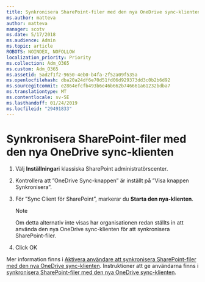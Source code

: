 ```yaml
---
title: Synkronisera SharePoint-filer med den nya OneDrive sync-klienten
ms.author: matteva
author: matteva
manager: scotv
ms.date: 5/17/2018
ms.audience: Admin
ms.topic: article
ROBOTS: NOINDEX, NOFOLLOW
localization_priority: Priority
ms.collection: Adm_O365
ms.custom: Adm_O365
ms.assetid: 5ad2f1f2-9650-4eb0-b4fa-2f52a09f535a
ms.openlocfilehash: dba20a24df6e70d51fd06d929373dd3c0b2b6d92
ms.sourcegitcommit: e2864efcfb493b6e46b662b746661a61232bdba7
ms.translationtype: MT
ms.contentlocale: sv-SE
ms.lasthandoff: 01/24/2019
ms.locfileid: "29491833"
---
```

# <a name="sync-sharepoint-files-with-the-new-onedrive-sync-client"></a>Synkronisera SharePoint-filer med den nya OneDrive sync-klienten

1. Välj **Inställningar**i klassiska SharePoint administratörscenter.
    
2. Kontrollera att ”OneDrive Sync-knappen” är inställt på ”Visa knappen Synkronisera”.
    
3. För ”Sync Client för SharePoint”, markerar du **Starta den nya-klienten**.
    
    > [!NOTE]
    > Om detta alternativ inte visas har organisationen redan ställts in att använda den nya OneDrive sync-klienten för att synkronisera SharePoint-filer. 
  
4. Click OK
    
Mer information finns i [Aktivera användare att synkronisera SharePoint-filer med den nya OneDrive sync-klienten](https://go.microsoft.com/fwlink/?linkid=866433). Instruktioner att ge användarna finns i [synkronisera SharePoint-filer med den nya OneDrive sync-klienten](https://go.microsoft.com/fwlink/?linkid=866427).
  

